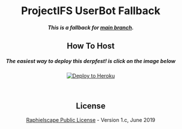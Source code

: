 <h1 align="center">ProjectIFS UserBot Fallback</h1>
<h5 align="center">This is a fallback for <a href="https://github.com/irfanfebrian13/ProjectIFS/tree/master">main branch</a>.
<h2 align="center">How To Host</h2>
<h5 align="center">The easiest way to deploy this derpfest! is click on the image below</h5>
<p align="center"><a href="https://heroku.com/deploy?template=https://github.com/irfanfebrian13/ProjectIFS/tree/master-fallback"> <img src="https://camo.githubusercontent.com/83b0e95b38892b49184e07ad572c94c8038323fb/68747470733a2f2f7777772e6865726f6b7563646e2e636f6d2f6465706c6f792f627574746f6e2e737667" alt="Deploy to Heroku" /></a></p>
<p align="center">&nbsp;</p>
<h2 align="center">License</h2>
<p align="center"><a href="https://github.com/irfanfebrian13/ProjectIFS/blob/master/LICENSE">Raphielscape Public License</a> - Version 1.c, June 2019</p>
